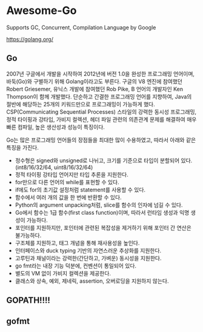 # Awesome-Go
Supports GC, Concurrent, Compilation Language by Google

<https://golang.org/>

## Go
2007년 구글에서 개발을 시작하여 2012년에 버전 1.0을 완성한 프로그래밍 언어이며, 바둑(Go)와 구별하기 위해 Golang이라고도 부른다. 구글의 V8 엔진에 참여했던 Robert Griesemer, 유닉스 개발에 참여했던 Rob Pike, B 언어의 개발자인 Ken Thompson이 함께 개발했다. 단순하고 간결한 프로그래밍 언어를 지향하여, Java의 절반에 해당하는 25개의 키워드만으로 프로그래밍이 가능하게 했다. CSP(Communicating Sequential Processes) 스타일의 강력한 동시성 프로그래밍, 정적 타이핑과 강타입, 가비지 컬렉션, 헤더 파일 관련의 의존관계 문제를 해결하여 매우 빠른 컴파일, 높은 생산성과 성능이 특징이다.

Go는 많은 프로그래밍 언어들의 장점들을 최대한 많이 수용하였고, 따라서 아래와 같은 특징을 가진다.

- 정수형은 signed와 unsigned로 나뉘고, 크기를 기준으로 타입이 분할되어 있다.(int8/16/32/64, uint8/16/32/64)
- 정적 타이핑 강타입 언어지만 타입 추론을 지원한다.
- for만으로 다른 언어의 while를 표현할 수 있다.
- if에도 for의 초기값 설정처럼 statement를 사용할 수 있다.
- 함수에서 여러 개의 값을 한 번에 반환할 수 있다.
- Python의 argument unpacking처럼, slice를 함수의 인자에 넘길 수 있다.
- Go에서 함수는 1급 함수(first class function)이며, 따라서 런타임 생성과 익명 생성이 가능하다.
- 포인터를 지원하지만, 포인터에 관련된 복잡성을 제거하기 위해 포인터 간 연산은 불가능하다.
- 구조체를 지원하고, 태그 개념을 통해 재사용성을 높인다.
- 인터페이스와 duck typing 기반의 자연스러운 추상화를 지원한다.
- 고루틴과 채널이라는 강력한(간단하고, 가벼운) 동시성을 지원한다.
- go fmt라는 내장 기능 덕분에, 컨벤션이 통일되어 있다.
- 별도의 VM 없이 가비지 컬렉션을 제공한다.
- 클래스와 상속, 예외, 제네릭, assertion, 오버로딩을 지원하지 않는다.


## GOPATH!!!!

## gofmt
